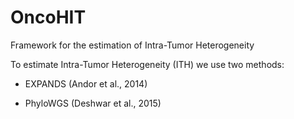 # OncoHIT
Framework for the estimation of Intra-Tumor Heterogeneity

To estimate Intra-Tumor Heterogeneity (ITH) we use two methods:

- EXPANDS (Andor et al., 2014)

- PhyloWGS (Deshwar et al., 2015)


